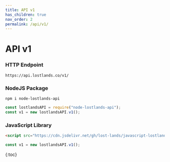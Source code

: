 ```yaml
---
title: API v1
has_children: true
nav_order: 2
permalink: /api/v1/
---
```

# API v1 
<!---
Deprecated
{: .label .label-red }
--->

### HTTP Endpoint
`https://api.lostlands.co/v1/`

### NodeJS Package
`npm i node-lostlands-api`

```javascript
const lostlandsAPI = require("node-lostlands-api");
const v1 = new lostlandsAPI.v1();
```
### JavaScript Library
```html
<script src="https://cdn.jsdelivr.net/gh/lost-lands/javascript-lostlands-api@1.1/api.js"></script>
```
```javascript
const v1 = new lostlandsAPI.v1();
```
<!---
### API v1 Deprecation
API v1 has been official deprecated as of September 2020. Some requests may not work properly, or at all, and no support will be provided. API v2 will be out soon which will support more requests and return more detailed information. 
--->

{:toc}

